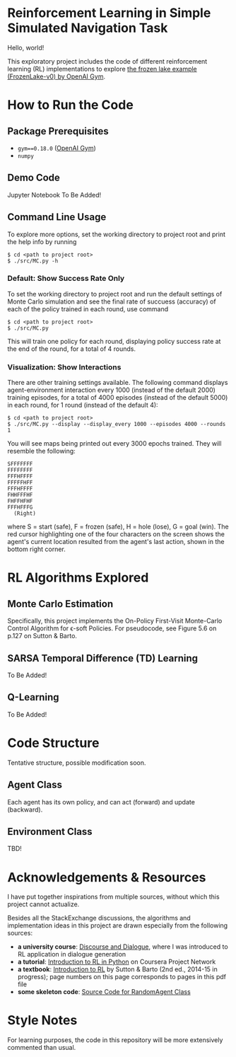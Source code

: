 # Reinforcement Learning in Simple Simulated Navigation Task
Hello, world!

This exploratory project includes the code of different reinforcement learning (RL) implementations to explore [the frozen lake example (FrozenLake-v0) by OpenAI Gym](https://gym.openai.com/envs/FrozenLake-v0/). 

# How to Run the Code
## Package Prerequisites
- ```gym==0.18.0``` ([OpenAI Gym](https://gym.openai.com/docs/#installation))
- ```numpy```

## Demo Code
Jupyter Notebook To Be Added!
## Command Line Usage

To explore more options, set the working directory to project root and print the help info by running

```
$ cd <path to project root>
$ ./src/MC.py -h
```

### Default: Show Success Rate Only

To set the working directory to project root and run the default settings of Monte Carlo simulation and see the final rate of succuess (accuracy) of each of the policy trained in each round, use command

```
$ cd <path to project root>
$ ./src/MC.py
```

This will train one policy for each round, displaying policy success rate at the end of the round, for a total of 4 rounds. 

### Visualization: Show Interactions

There are other training settings available. The following command displays agent-environment interaction every 1000 (instead of the default 2000) training episodes, for a total of 4000 episodes (instead of the default 5000) in each round, for 1 round (instead of the default 4):

```
$ cd <path to project root>
$ ./src/MC.py --display --display_every 1000 --episodes 4000 --rounds 1
```

You will see maps being printed out every 3000 epochs trained. They will resemble the following:

```
SFFFFFFF
FFFFFFFF
FFFHFFFF
FFFFFHFF
FFFHFFFF
FHHFFFHF
FHFFHFHF
FFFHFFFG
  (Right)
```

where S = start (safe), F = frozen (safe), H = hole (lose), G = goal (win). The red cursor highlighting one of the four characters on the screen shows the agent's current location resulted from the agent's last action, shown in the bottom right corner.

# RL Algorithms Explored

## Monte Carlo Estimation

Specifically, this project implements the On-Policy First-Visit Monte-Carlo Control Algorithm for ϵ-soft Policies. For pseudocode, see Figure 5.6 on p.127 on Sutton & Barto.

## SARSA Temporal Difference (TD) Learning

To Be Added!

## Q-Learning

To Be Added!

# Code Structure

Tentative structure, possible modification soon.
## Agent Class
Each agent has its own policy, and can act (forward) and update (backward). 
## Environment Class

TBD!

# Acknowledgements & Resources
I have put together inspirations from multiple sources, without which this project cannot actualize. 

Besides all the StackExchange discussions, the algorithms and implementation ideas in this project are drawn especially from the following sources: 
* **a university course**: [Discourse and Dialogue](http://www.cs233.org), where I was introduced to RL application in dialogue generation
* **a tutorial**: [Introduction to RL in Python](https://www.coursera.org/projects/introduction-to-reinforcement-learning-in-python) on Coursera Project Network
* **a textbook**: [Introduction to RL](https://web.stanford.edu/class/psych209/Readings/SuttonBartoIPRLBook2ndEd.pdf) by Sutton & Barto (2nd ed., 2014-15 in progress); page numbers on this page corresponds to pages in this pdf file
* **some skeleton code**: [Source Code for RandomAgent Class](https://github.com/openai/gym/blob/master/examples/agents/random_agent.py)

# Style Notes
For learning purposes, the code in this repository will be more extensively commented than usual. 

